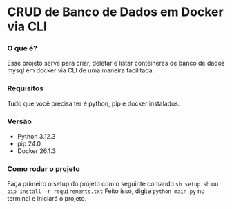 # CRUD de Banco de Dados em Docker via CLI
### O que é?
Esse projeto serve para criar, deletar e listar contêineres de banco de dados mysql em docker via CLI de uma maneira facilitada.

### Requisitos
Tudo que você precisa ter é python, pip e docker instalados.

### Versão
- Python 3.12.3 
- pip 24.0
- Docker 26.1.3

### Como rodar o projeto
Faça primeiro o setup do projeto com o seguinte comando `sh setup.sh` ou `pip install -r requirements.txt`
Feito isso, digite `python main.py` no terminal e iniciará o projeto.